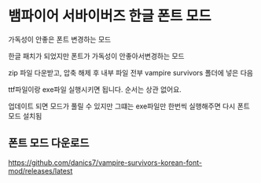 # 뱀파이어 서바이버즈 한글 폰트 모드
가독성이 안좋은 폰트 변경하는 모드

한글 패치가 되었지만 폰트가 가독성이 안좋아서변경하는 모드

zip 파일 다운받고, 압축 해제 후 내부 파일 전부 vampire survivors 폴더에 넣은 다음

ttf파일이랑 exe파일 실행시키면 됩니다. 순서는 상관 없어요.

업데이트 되면 모드가 풀릴 수 있지만 그떄는 exe파일만 한번씩 실행해주면 다시 폰트모드 설치됨


## 폰트 모드 다운로드
https://github.com/danics7/vampire-survivors-korean-font-mod/releases/latest

